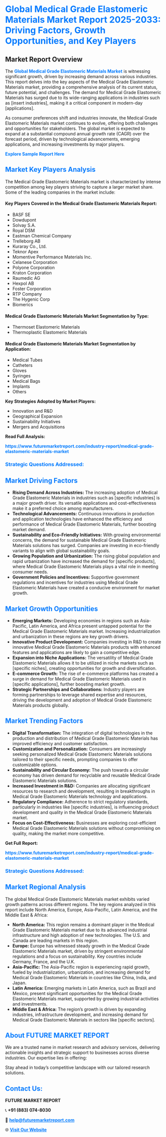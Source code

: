 <h1 style="color: #007BFF;">Global Medical Grade Elastomeric Materials Market Report 2025-2033: Driving Factors, Growth Opportunities, and Key Players</h1>

<section id="overview">
<h2>Market Report Overview</h2>
<p>The <a href="https://www.futuremarketreport.com/industry-report/medical-grade-elastomeric-materials-market" style="color: #007BFF; text-decoration: none;"><strong>Global Medical Grade Elastomeric Materials Market</strong></a> is witnessing significant growth, driven by increasing demand across various industries. This report delves into the key aspects of the Medical Grade Elastomeric Materials market, providing a comprehensive analysis of its current status, future potential, and challenges. The demand for Medical Grade Elastomeric Materials has surged due to its wide-ranging applications in industries such as [insert industries], making it a critical component in modern-day [applications].</p>
<p>As consumer preferences shift and industries innovate, the Medical Grade Elastomeric Materials market continues to evolve, offering both challenges and opportunities for stakeholders. The global market is expected to expand at a substantial compound annual growth rate (CAGR) over the forecast period, driven by technological advancements, emerging applications, and increasing investments by major players.</p>
</section>

<section id="overview">
<p><a href="https://www.futuremarketreport.com/request-sample/reportId=57721" style="color: #007BFF; text-decoration: none;"><strong>Explore Sample Report Here</strong></a></p>
</section>

<section id="key-players">
<h2 style="color: #007BFF;">Market Key Players Analysis</h2>
<p>The Medical Grade Elastomeric Materials market is characterized by intense competition among key players striving to capture a larger market share. Some of the leading companies in the market include:</p>
<h4>Key Players Covered in the Medical Grade Elastomeric Materials Report:</h4>
<ul><li>BASF SE</li><li>Dowdupont</li><li>Solvay S.A.</li><li>Royal DSM</li><li>Eastman Chemical Company</li><li>Trelleborg AB</li><li>Kuraray Co., Ltd.</li><li>Teknor Apex</li><li>Momentive Performance Materials Inc.</li><li>Celanese Corporation</li><li>Polyone Corporation</li><li>Kraton Corporation</li><li>Raumedic AG</li><li>Hexpol AB</li><li>Foster Corporation</li><li>RTP Company</li><li>The Hygenic Corp</li><li>Biomerics</li></ul>
<h4>Medical Grade Elastomeric Materials Market Segmentation by Type:</h4>
<ul><li>Thermoset Elastomeric Materials</li><li>Thermoplastic Elastomeric Materials</li></ul>

<h4>Medical Grade Elastomeric Materials Market Segmentation by Application:</h4>
<ul><li>Medical Tubes</li><li>Catheters</li><li>Gloves</li><li>Syringes</li><li>Medical Bags</li><li>Implants</li><li>Others</li></ul>
<p><strong>Key Strategies Adopted by Market Players:</strong></p>
<ul>
<li>Innovation and R&D</li>
<li>Geographical Expansion</li>
<li>Sustainability Initiatives</li>
<li>Mergers and Acquisitions</li>
</ul>
</section>

<section>
<p><strong>Read Full Analysis: </strong></p><a href="https://www.futuremarketreport.com/industry-report/medical-grade-elastomeric-materials-market" style="color: #007BFF; text-decoration: none;"><strong>https://www.futuremarketreport.com/industry-report/medical-grade-elastomeric-materials-market</strong></a>
<h3 style="color: #007BFF;">Strategic Questions Addressed:</h3>
</section>

<section id="driving-factors">
<h2 style="color: #007BFF;">Market Driving Factors</h2>
<ul>
<li><strong>Rising Demand Across Industries:</strong> The increasing adoption of Medical Grade Elastomeric Materials in industries such as [specific industries] is a major growth driver. Its versatile applications and cost-effectiveness make it a preferred choice among manufacturers.</li>
<li><strong>Technological Advancements:</strong> Continuous innovations in production and application technologies have enhanced the efficiency and performance of Medical Grade Elastomeric Materials, further boosting market demand.</li>
<li><strong>Sustainability and Eco-Friendly Initiatives:</strong> With growing environmental concerns, the demand for sustainable Medical Grade Elastomeric Materials solutions has surged. Companies are investing in eco-friendly variants to align with global sustainability goals.</li>
<li><strong>Growing Population and Urbanization:</strong> The rising global population and rapid urbanization have increased the demand for [specific products], where Medical Grade Elastomeric Materials plays a vital role in meeting consumer needs.</li>
<li><strong>Government Policies and Incentives:</strong> Supportive government regulations and incentives for industries using Medical Grade Elastomeric Materials have created a conducive environment for market growth.</li>
</ul>
</section>

<section id="growth-opportunities">
<h2 style="color: #007BFF;">Market Growth Opportunities</h2>
<ul>
<li><strong>Emerging Markets:</strong> Developing economies in regions such as Asia-Pacific, Latin America, and Africa present untapped potential for the Medical Grade Elastomeric Materials market. Increasing industrialization and urbanization in these regions are key growth drivers.</li>
<li><strong>Innovative Product Development:</strong> Companies investing in R&D to create innovative Medical Grade Elastomeric Materials products with enhanced features and applications are likely to gain a competitive edge.</li>
<li><strong>Expansion into Niche Applications:</strong> The versatility of Medical Grade Elastomeric Materials allows it to be utilized in niche markets such as [specific niches], creating opportunities for growth and diversification.</li>
<li><strong>E-commerce Growth:</strong> The rise of e-commerce platforms has created a surge in demand for Medical Grade Elastomeric Materials used in [specific applications], further boosting market growth.</li>
<li><strong>Strategic Partnerships and Collaborations:</strong> Industry players are forming partnerships to leverage shared expertise and resources, driving the development and adoption of Medical Grade Elastomeric Materials products globally.</li>
</ul>
</section>

<section id="trending-factors">
<h2 style="color: #007BFF;">Market Trending Factors</h2>
<ul>
<li><strong>Digital Transformation:</strong> The integration of digital technologies in the production and distribution of Medical Grade Elastomeric Materials has improved efficiency and customer satisfaction.</li>
<li><strong>Customization and Personalization:</strong> Consumers are increasingly seeking personalized Medical Grade Elastomeric Materials solutions tailored to their specific needs, prompting companies to offer customizable options.</li>
<li><strong>Sustainability and Circular Economy:</strong> The push towards a circular economy has driven demand for recyclable and reusable Medical Grade Elastomeric Materials solutions.</li>
<li><strong>Increased Investment in R&D:</strong> Companies are allocating significant resources to research and development, resulting in breakthroughs in Medical Grade Elastomeric Materials technology and applications.</li>
<li><strong>Regulatory Compliance:</strong> Adherence to strict regulatory standards, particularly in industries like [specific industries], is influencing product development and quality in the Medical Grade Elastomeric Materials market.</li>
<li><strong>Focus on Cost-Effectiveness:</strong> Businesses are exploring cost-efficient Medical Grade Elastomeric Materials solutions without compromising on quality, making the market more competitive.</li>
</ul>
</section>

<section>
<p><strong>Get Full Report: </strong></p><a href="https://www.futuremarketreport.com/industry-report/medical-grade-elastomeric-materials-market" style="color: #007BFF; text-decoration: none;"><strong>https://www.futuremarketreport.com/industry-report/medical-grade-elastomeric-materials-market</strong></a>
<h3 style="color: #007BFF;">Strategic Questions Addressed:</h3>
</section>


<section id="regional-analysis">
<h2 style="color: #007BFF;">Market Regional Analysis</h2>
<p>The global Medical Grade Elastomeric Materials market exhibits varied growth patterns across different regions. The key regions analyzed in this report include North America, Europe, Asia-Pacific, Latin America, and the Middle East & Africa:</p>
<ul>
<li><strong>North America:</strong> This region remains a dominant player in the Medical Grade Elastomeric Materials market due to its advanced industrial infrastructure and high adoption of new technologies. The U.S. and Canada are leading markets in this region.</li>
<li><strong>Europe:</strong> Europe has witnessed steady growth in the Medical Grade Elastomeric Materials market, driven by stringent environmental regulations and a focus on sustainability. Key countries include Germany, France, and the U.K.</li>
<li><strong>Asia-Pacific:</strong> The Asia-Pacific region is experiencing rapid growth, fueled by industrialization, urbanization, and increasing demand for Medical Grade Elastomeric Materials in countries like China, India, and Japan.</li>
<li><strong>Latin America:</strong> Emerging markets in Latin America, such as Brazil and Mexico, present significant opportunities for the Medical Grade Elastomeric Materials market, supported by growing industrial activities and investments.</li>
<li><strong>Middle East & Africa:</strong> The region’s growth is driven by expanding industries, infrastructure development, and increasing demand for Medical Grade Elastomeric Materials in sectors like [specific sectors].</li>
</ul>
</section>

<footer>
<h2 style="color: #007BFF;">About FUTURE MARKET REPORT</h2>
<p>We are a trusted name in market research and advisory services, delivering actionable insights and strategic support to businesses across diverse industries. Our expertise lies in offering:</p>

<p>Stay ahead in today’s competitive landscape with our tailored research solutions.</p>

<h2 style="color: #007BFF;">Contact Us:</h2>
<p><strong>FUTURE MARKET REPORT</strong></p>
<p>📞 <strong>+91 (883) 074-8030</strong></p>
<p>📧 <strong><a href="mailto:help@futuremarketreport.com" style="color: #007BFF;">help@futuremarketreport.com</a></strong></p>
<p>🌐 <strong><a href="https://www.futuremarketreport.com/" style="color: #007BFF;">Visit Our Website</a></strong></p>
</footer>